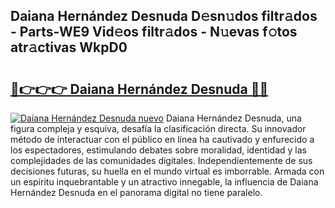 ## Daiana Hernández Desnuda D𝚎sn𝚞dos filtr𝚊dos - Parts-WE9 Vid𝚎os filtr𝚊dos - N𝚞evas f𝚘tos atr𝚊ctivas WkpD0

# <h2><a href="http://mb6ov6a.tromn.icu/?c=Daiana+Hern%c3%a1ndez+Desnuda">🔗👉👉👉 Daiana Hernández Desnuda 🔗🔗</a></h2>

[![Daiana Hernández Desnuda nuevo](https://i.imgur.com/pEAQMta.gif)](http://mb6ov6a.tromn.icu/?c=Daiana+Hern%c3%a1ndez+Desnuda)
Daiana Hernández Desnuda, una figura compleja y esquiva, desafía la clasificación directa. Su innovador método de interactuar con el público en línea ha cautivado y enfurecido a los espectadores, estimulando debates sobre moralidad, identidad y las complejidades de las comunidades digitales. Independientemente de sus decisiones futuras, su huella en el mundo virtual es imborrable. Armada con un espíritu inquebrantable y un atractivo innegable, la influencia de Daiana Hernández Desnuda en el panorama digital no tiene paralelo.
